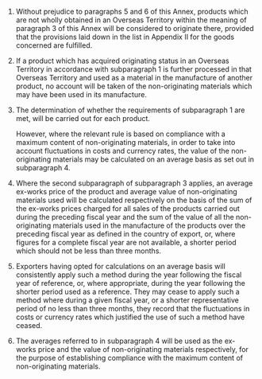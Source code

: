 1. Without prejudice to paragraphs 5 and 6 of this Annex, products which are not wholly obtained in an Overseas Territory within the meaning of paragraph 3 of this Annex will be considered to originate there, provided that the provisions laid down in the list in Appendix II for the goods concerned are fulfilled.

2. If a product which has acquired originating status in an Overseas Territory in accordance with subparagraph 1 is further processed in that Overseas Territory and used as a material in the manufacture of another product, no account will be taken of the non-originating materials which may have been used in its manufacture.

3. The determination of whether the requirements of subparagraph 1 are met, will be carried out for each product.

    However, where the relevant rule is based on compliance with a maximum content of non-originating materials, in order to take into account fluctuations in costs and currency rates, the value of the non-originating materials may be calculated on an average basis as set out in subparagraph 4.

4. Where the second subparagraph of subparagraph 3 applies, an average ex-works price of the product and average value of non-originating materials used will be calculated respectively on the basis of the sum of the ex-works prices charged for all sales of the products carried out during the preceding fiscal year and the sum of the value of all the non-originating materials used in the manufacture of the products over the preceding fiscal year as defined in the country of export, or, where figures for a complete fiscal year are not available, a shorter period which should not be less than three months.

5. Exporters having opted for calculations on an average basis will consistently apply such a method during the year following the fiscal year of reference, or, where appropriate, during the year following the shorter period used as a reference. They may cease to apply such a method where during a given fiscal year, or a shorter representative period of no less than three months, they record that the fluctuations in costs or currency rates which justified the use of such a method have ceased.

6. The averages referred to in subparagraph 4 will be used as the ex-works price and the value of non-originating materials respectively, for the purpose of establishing compliance with the maximum content of non-originating materials.
